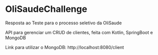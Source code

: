 # OliSaudeChallenge
Resposta ao Teste para o processo seletivo da OliSaude

API para gerenciar um CRUD de clientes, feita com Kotlin, SpringBoot e MongoDB

Link para utilizar o MongoDB: http://localhost:8080/client
